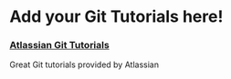 # Add your Git Tutorials here!
### [Atlassian Git Tutorials](https://www.atlassian.com/git/tutorials)
Great Git tutorials provided by Atlassian
